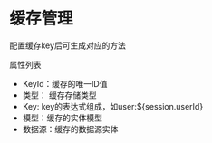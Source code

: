 # 缓存管理

配置缓存key后可生成对应的方法

属性列表
- KeyId：缓存的唯一ID值
- 类型： 缓存存储类型
- Key: key的表达式组成，如user:${session.userId}
- 模型：缓存的实体模型
- 数据源：缓存的数据源实体